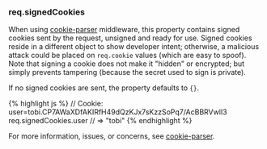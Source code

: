 <h3 id='req.signedCookies'>req.signedCookies</h3>

When using [cookie-parser](https://www.npmjs.com/package/cookie-parser) middleware, this property
contains signed cookies sent by the request, unsigned and ready for use. Signed cookies reside
in a different object to show developer intent; otherwise, a malicious attack could be placed on
`req.cookie` values (which are easy to spoof). Note that signing a cookie does not make it "hidden"
or encrypted; but simply prevents tampering (because the secret used to sign is private).

If no signed cookies are sent, the property defaults to `{}`.

{% highlight js %}
// Cookie: user=tobi.CP7AWaXDfAKIRfH49dQzKJx7sKzzSoPq7/AcBBRVwlI3
req.signedCookies.user
// => "tobi"
{% endhighlight %}

For more information, issues, or concerns, see [cookie-parser](https://github.com/expressjs/cookie-parser).
